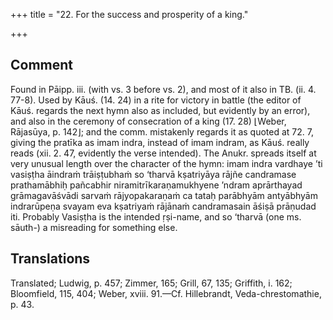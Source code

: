 +++
title = "22. For the success and prosperity of a king."

+++
## Comment
Found in Pāipp. iii. (with vs. 3 before vs. 2), and most of it also in TB. (ii. 4. 77-8). Used by Kāuś. (14. 24) in a rite for victory in battle (the editor of Kāuś. regards the next hymn also as included, but evidently by an error), and also in the ceremony of consecration of a king (17. 28) ⌊Weber, Rājasūya, p. 142⌋; and the comm. mistakenly regards it as quoted at 72. 7, giving the pratīka as imam indra, instead of imam indram, as Kāuś. really reads (xii. 2. 47, evidently the verse intended). The Anukr. spreads itself at very unusual length over the character of the hymn: imam indra vardhaye ’ti vasiṣṭha āindraṁ trāiṣṭubhaṁ so ‘tharvā kṣatriyāya rājñe candramase prathamābhiḥ pañcabhir niramitrīkaraṇamukhyene ’ndram aprārthayad grāmagavāśvādi sarvaṁ rājyopakaraṇaṁ ca tataḥ parābhyām antyābhyām indrarūpeṇa svayam eva kṣatriyaṁ rājānaṁ candramasain āśiṣā prāṇudad iti. Probably Vasiṣṭha is the intended ṛṣi-name, and so ‘tharvā (one ms. sāuth-) a misreading for something else.


## Translations
Translated; Ludwig, p. 457; Zimmer, 165; Grill, 67, 135; Griffith, i. 162; Bloomfield, 115, 404; Weber, xviii. 91.—Cf. Hillebrandt, Veda-chrestomathie, p. 43.
